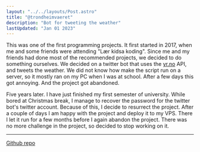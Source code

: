 ```yaml
---
layout: "../../layouts/Post.astro"
title: "@trondheimvaeret"
description: "Bot for tweeting the weather"
lastUpdated: "Jan 01 2023"
---
```


This was one of the first programming projects. It first started in 2017, when me and some friends were attending "Lær kidsa koding". Since me and my friends had done most of the recommended projects, we decided to do something ourselves. We decided on a twitter bot that uses the [yr.no](https://www.yr.no/) API, and tweets the weather. We did not know how make the script run on a server, so it mostly ran on my PC when I was at school. After a few days this got annoying. And the project got abandoned.

Five years later. I have just finished my first semester of university. While bored at Christmas break, I manage to recover the password for the twitter bot's twitter account. Because of this, I decide to resurrect the project. After a couple of days I am happy with the project and deploy it to my VPS. There I let it run for a few months before I again abandon the project. There was no more challenge in the project, so decided to stop working on it.

---

[Github repo](https://github.com/omfj/trondheimvaeret)
